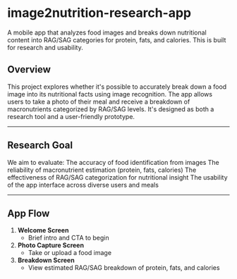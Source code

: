 # image2nutrition-research-app
A mobile app that analyzes food images and breaks down nutritional content into RAG/SAG categories for protein, fats, and calories. This is built for research and usability.

## Overview

This project explores whether it's possible to accurately break down a food image into its nutritional facts using image recognition. The app allows users to take a photo of their meal and receive a breakdown of macronutrients categorized by RAG/SAG levels. It's designed as both a research tool and a user-friendly prototype.

---

## Research Goal

We aim to evaluate:
The accuracy of food identification from images
The reliability of macronutrient estimation (protein, fats, calories)
The effectiveness of RAG/SAG categorization for nutritional insight
The usability of the app interface across diverse users and meals

---

## App Flow

1. **Welcome Screen**  
   - Brief intro and CTA to begin
2. **Photo Capture Screen**  
   - Take or upload a food image
3. **Breakdown Screen**  
   - View estimated RAG/SAG breakdown of protein, fats, and calories
